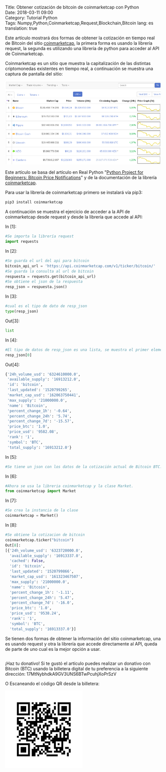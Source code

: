 Title: Obtener cotización de bitcoin de coinmarketcap con Python  
Date: 2018-03-11 09:00  
Category: Tutorial Python  
Tags: Numpy,Python,Coinmarketcap,Request,Blockchain,Bitcoin
lang: es  
translation: true  


Este artículo mostrará dos formas de obtener la cotización en tiempo real de Bitcoin del sitio [coinmarketcap](https://coinmarketcap.com/), la primera forma es usando la librería request, la segunda es utilizando una librería de python para acceder al API de Coinmarketcap.

Coinmarketcap es un sitio que muestra la capitalización de las distintas criptomonedas existentes en tiempo real, a continuación se muestra una captura de pantalla del sitio:

![](./images/obtenercotizaciondebitcoindecoinmarketcapconpython-1.png)


Este artículo se basa del artículo en Real Python "[Python Project for Beginners: Bitcoin Price Notifications](https://realpython.com/blog/python/python-bitcoin-ifttt/)" y de la documentación de la librería [coinmarketcap](https://pypi.python.org/pypi/coinmarketcap/2.0).

Para usar la librería de coinmarketcap primero se instalará vía pip3:
```python
pip3 install coinmarketcap
```
A continuación se muestra el ejercicio de acceder a la API de coinmarketcap desde request y desde la librería que accede al API:

In [1]:
```python
#Se importa la librería request
import requests
```
In [2]:
```python
#Se guarda el url del api para bitcoin
bitcoin_api_url = 'https://api.coinmarketcap.com/v1/ticker/bitcoin/'
#Se guarda la consulta al url de bitcoin
respuesta = requests.get(bitcoin_api_url)
#Se obtiene el json de la respuesta
resp_json = respuesta.json()
```
In [3]:
```python
#cual es el tipo de dato de resp_json
type(resp_json)
```
Out[3]:
```python
list
```
In [4]:
```python
#El tipo de datos de resp_json es una lista, se muestra el primer elemento de la lista
resp_json[0]
```
Out[4]:
```python
{'24h_volume_usd': '6324610000.0',
 'available_supply': '16913212.0',
 'id': 'bitcoin',
 'last_updated': '1520799265',
 'market_cap_usd': '162063750441',
 'max_supply': '21000000.0',
 'name': 'Bitcoin',
 'percent_change_1h': '-0.64',
 'percent_change_24h': '5.74',
 'percent_change_7d': '-15.57',
 'price_btc': '1.0',
 'price_usd': '9582.08',
 'rank': '1',
 'symbol': 'BTC',
 'total_supply': '16913212.0'}
```
In [5]:
```python
#Se tiene un json con los datos de la cotización actual de Bitcoin BTC.
```
In [6]:
```python
#Ahora se usa la libreria coinmarketcap y la clase Market.
from coinmarketcap import Market
```
In [7]:
```python
#Se crea la instancia de la clase
coinmarketcap = Market()
```
In [8]:
```python
#Se obtiene la cotizacion de bitcoin
coinmarketcap.ticker("bitcoin")
Out[8]:
[{'24h_volume_usd': '6323720000.0',
  'available_supply': '16913337.0',
  'cached': False,
  'id': 'bitcoin',
  'last_updated': '1520799866',
  'market_cap_usd': '161323467507',
  'max_supply': '21000000.0',
  'name': 'Bitcoin',
  'percent_change_1h': '-1.11',
  'percent_change_24h': '5.47',
  'percent_change_7d': '-16.0',
  'price_btc': '1.0',
  'price_usd': '9538.24',
  'rank': '1',
  'symbol': 'BTC',
  'total_supply': '16913337.0'}]
```

Se tienen dos formas de obtener la información del sitio coinmarketcap, una es usando request y otra la librería que accede directamente al API, queda de parte de uno cual es la mejor opción a usar.


##  ##
¡Haz tu donativo!
Si te gustó el artículo puedes realizar un donativo con Bitcoin (BTC)
usando la billetera digital de tu preferencia a la siguiente
dirección: 17MtNybhdkA9GV3UNS6BTwPcuhjXoPrSzV

O Escaneando el código QR desde la billetera:

![17MtNybhdkA9GV3UNS6BTwPcuhjXoPrSzV](./images/17MtNybhdkA9GV3UNS6BTwPcuhjXoPrSzV.png)


